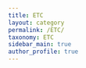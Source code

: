 ```yaml
---
title: ETC
layout: category
permalink: /ETC/
taxonomy: ETC
sidebar_main: true
author_profile: true 
---
```

